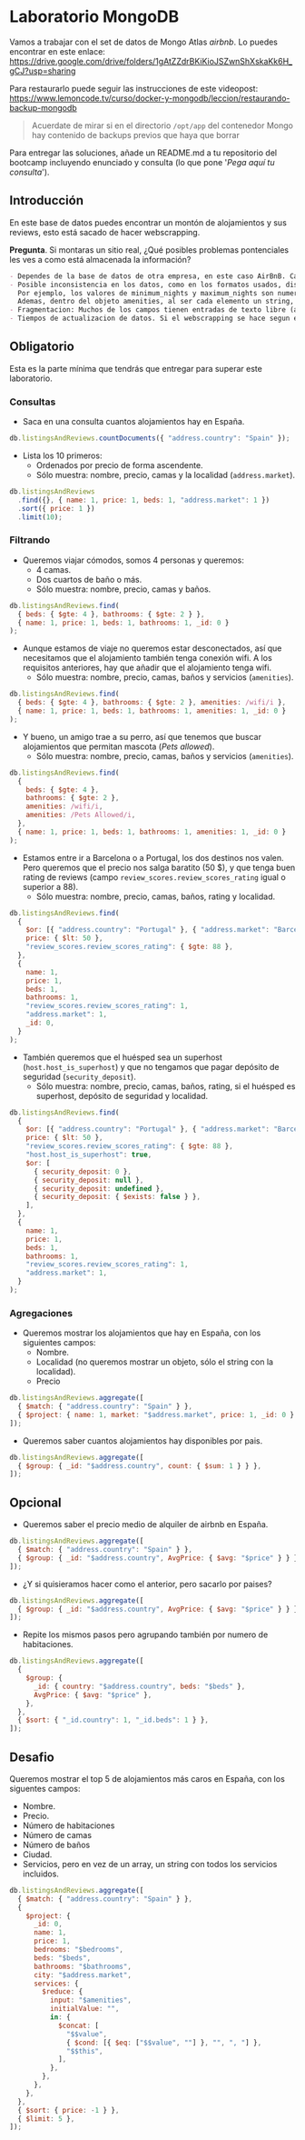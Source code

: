 # Laboratorio MongoDB

Vamos a trabajar con el set de datos de Mongo Atlas _airbnb_. Lo puedes encontrar en este enlace: https://drive.google.com/drive/folders/1gAtZZdrBKiKioJSZwnShXskaKk6H_gCJ?usp=sharing

Para restaurarlo puede seguir las instrucciones de este videopost:
https://www.lemoncode.tv/curso/docker-y-mongodb/leccion/restaurando-backup-mongodb

> Acuerdate de mirar si en el directorio `/opt/app` del contenedor Mongo hay contenido de backups previos que haya que borrar

Para entregar las soluciones, añade un README.md a tu repositorio del bootcamp incluyendo enunciado y consulta (lo que pone '_Pega aquí tu consulta_').

## Introducción

En este base de datos puedes encontrar un montón de alojamientos y sus reviews, esto está sacado de hacer webscrapping.

**Pregunta**. Si montaras un sitio real, ¿Qué posibles problemas pontenciales les ves a como está almacenada la información?

```md
- Dependes de la base de datos de otra empresa, en este caso AirBnB. Cada vez que ellos actualicen su modelo, incluyan, modifiquen o eliminen campos, nosotros tendriamos que actualizar el nuestro (o la conexion entre ellos, mas bien)
- Posible inconsistencia en los datos, como en los formatos usados, distintas categorizaciones u opciones para cada campo.
  Por ejemplo, los valores de minimum_nights y maximum_nights son numeros en formato string, que puede complicar la manipulacion de datos al hacer agrupamientos, filtros u operaciones matematicas.
  Ademas, dentro del objeto amenities, al ser cada elemento un string, puede diferir entre un documento y otro (mayus/minus, espacios, etc.)
- Fragmentacion: Muchos de los campos tienen entradas de texto libre (access, house_rules, interaction, neightborhood_overview, etc) por lo que se fragmenta mucho los resultados de potenciales busquedas, ralentizando tiempos de ejecucion.
- Tiempos de actualizacion de datos. Si el webscrapping se hace segun el campo last_scraped, se puede intuir que solo se actualiza, como maximo, diariamente a las 6.00 am. Ademas, las fechas de ultimo scraping para cada item invita a pensar que algunos se actualizan con una frecuencia mensual.
```

## Obligatorio

Esta es la parte mínima que tendrás que entregar para superar este laboratorio.

### Consultas

- Saca en una consulta cuantos alojamientos hay en España.

```js
db.listingsAndReviews.countDocuments({ "address.country": "Spain" });
```

- Lista los 10 primeros:
  - Ordenados por precio de forma ascendente.
  - Sólo muestra: nombre, precio, camas y la localidad (`address.market`).

```js
db.listingsAndReviews
  .find({}, { name: 1, price: 1, beds: 1, "address.market": 1 })
  .sort({ price: 1 })
  .limit(10);
```

### Filtrando

- Queremos viajar cómodos, somos 4 personas y queremos:
  - 4 camas.
  - Dos cuartos de baño o más.
  - Sólo muestra: nombre, precio, camas y baños.

```js
db.listingsAndReviews.find(
  { beds: { $gte: 4 }, bathrooms: { $gte: 2 } },
  { name: 1, price: 1, beds: 1, bathrooms: 1, _id: 0 }
);
```

- Aunque estamos de viaje no queremos estar desconectados, así que necesitamos que el alojamiento también tenga conexión wifi. A los requisitos anteriores, hay que añadir que el alojamiento tenga wifi.
  - Sólo muestra: nombre, precio, camas, baños y servicios (`amenities`).

```js
db.listingsAndReviews.find(
  { beds: { $gte: 4 }, bathrooms: { $gte: 2 }, amenities: /wifi/i },
  { name: 1, price: 1, beds: 1, bathrooms: 1, amenities: 1, _id: 0 }
);
```

- Y bueno, un amigo trae a su perro, así que tenemos que buscar alojamientos que permitan mascota (_Pets allowed_).
  - Sólo muestra: nombre, precio, camas, baños y servicios (`amenities`).

```js
db.listingsAndReviews.find(
  {
    beds: { $gte: 4 },
    bathrooms: { $gte: 2 },
    amenities: /wifi/i,
    amenities: /Pets Allowed/i,
  },
  { name: 1, price: 1, beds: 1, bathrooms: 1, amenities: 1, _id: 0 }
);
```

- Estamos entre ir a Barcelona o a Portugal, los dos destinos nos valen. Pero queremos que el precio nos salga baratito (50 $), y que tenga buen rating de reviews (campo `review_scores.review_scores_rating` igual o superior a 88).
  - Sólo muestra: nombre, precio, camas, baños, rating y localidad.

```js
db.listingsAndReviews.find(
  {
    $or: [{ "address.country": "Portugal" }, { "address.market": "Barcelona" }],
    price: { $lt: 50 },
    "review_scores.review_scores_rating": { $gte: 88 },
  },
  {
    name: 1,
    price: 1,
    beds: 1,
    bathrooms: 1,
    "review_scores.review_scores_rating": 1,
    "address.market": 1,
    _id: 0,
  }
);
```

- También queremos que el huésped sea un superhost (`host.host_is_superhost`) y que no tengamos que pagar depósito de seguridad (`security_deposit`).
  - Sólo muestra: nombre, precio, camas, baños, rating, si el huésped es superhost, depósito de seguridad y localidad.

```js
db.listingsAndReviews.find(
  {
    $or: [{ "address.country": "Portugal" }, { "address.market": "Barcelona" }],
    price: { $lt: 50 },
    "review_scores.review_scores_rating": { $gte: 88 },
    "host.host_is_superhost": true,
    $or: [
      { security_deposit: 0 },
      { security_deposit: null },
      { security_deposit: undefined },
      { security_deposit: { $exists: false } },
    ],
  },
  {
    name: 1,
    price: 1,
    beds: 1,
    bathrooms: 1,
    "review_scores.review_scores_rating": 1,
    "address.market": 1,
  }
);
```

### Agregaciones

- Queremos mostrar los alojamientos que hay en España, con los siguientes campos:
  - Nombre.
  - Localidad (no queremos mostrar un objeto, sólo el string con la localidad).
  - Precio

```js
db.listingsAndReviews.aggregate([
  { $match: { "address.country": "Spain" } },
  { $project: { name: 1, market: "$address.market", price: 1, _id: 0 } },
]);
```

- Queremos saber cuantos alojamientos hay disponibles por pais.

```js
db.listingsAndReviews.aggregate([
  { $group: { _id: "$address.country", count: { $sum: 1 } } },
]);
```

## Opcional

- Queremos saber el precio medio de alquiler de airbnb en España.

```js
db.listingsAndReviews.aggregate([
  { $match: { "address.country": "Spain" } },
  { $group: { _id: "$address.country", AvgPrice: { $avg: "$price" } } },
]);
```

- ¿Y si quisieramos hacer como el anterior, pero sacarlo por paises?

```js
db.listingsAndReviews.aggregate([
  { $group: { _id: "$address.country", AvgPrice: { $avg: "$price" } } },
]);
```

- Repite los mismos pasos pero agrupando también por numero de habitaciones.

```js
db.listingsAndReviews.aggregate([
  {
    $group: {
      _id: { country: "$address.country", beds: "$beds" },
      AvgPrice: { $avg: "$price" },
    },
  },
  { $sort: { "_id.country": 1, "_id.beds": 1 } },
]);
```

## Desafio

Queremos mostrar el top 5 de alojamientos más caros en España, con los siguentes campos:

- Nombre.
- Precio.
- Número de habitaciones
- Número de camas
- Número de baños
- Ciudad.
- Servicios, pero en vez de un array, un string con todos los servicios incluidos.

```js
db.listingsAndReviews.aggregate([
  { $match: { "address.country": "Spain" } },
  {
    $project: {
      _id: 0,
      name: 1,
      price: 1,
      bedrooms: "$bedrooms",
      beds: "$beds",
      bathrooms: "$bathrooms",
      city: "$address.market",
      services: {
        $reduce: {
          input: "$amenities",
          initialValue: "",
          in: {
            $concat: [
              "$$value",
              { $cond: [{ $eq: ["$$value", ""] }, "", ", "] },
              "$$this",
            ],
          },
        },
      },
    },
  },
  { $sort: { price: -1 } },
  { $limit: 5 },
]);
```
